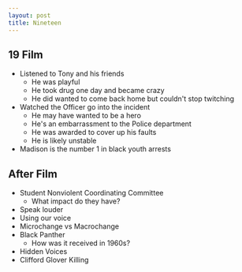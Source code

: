 ```yaml
---
layout: post
title: Nineteen
---
```


## 19 Film

- Listened to Tony and his friends
	- He was playful
	- He took drug one day and became crazy
	- He did wanted to come back home but couldn't stop twitching
- Watched the Officer go into the incident
	- He may have wanted to be a hero
	- He's an embarrassment to the Police department
	- He was awarded to cover up his faults
	- He is likely unstable
- Madison is the number 1 in black youth arrests

## After Film
- Student Nonviolent Coordinating Committee 
	- What impact do they have?
- Speak louder
- Using our voice
- Microchange vs Macrochange
- Black Panther
	- How was it received in 1960s?
- Hidden Voices
- Clifford Glover Killing
